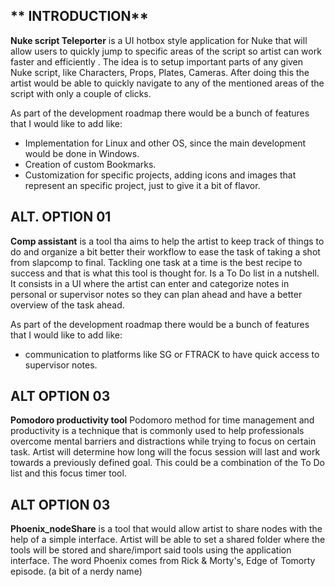 ## ** INTRODUCTION**
**Nuke script Teleporter** is a UI hotbox style application for Nuke that will allow users to quickly jump to specific areas of the script so artist can work faster and efficiently .
The idea is to setup important parts of any given Nuke script, like Characters, Props, Plates, Cameras. After doing this the artist would be able to quickly navigate to any of the mentioned areas of the script with only a couple of clicks. 

As part of the development roadmap there would be a bunch of features that I would like to add like:

- Implementation for Linux and other OS,  since the main development would be done in Windows. 
- Creation of custom Bookmarks. 
- Customization for specific projects, adding icons and images that represent an specific project, just to give it a bit of flavor.


## ALT. OPTION 01 ##
**Comp assistant** is a tool tha aims to help the artist to keep track of things to do and organize a bit better their workflow to ease the task of taking a shot from slapcomp to final. Tackling one task at a time is the best recipe to success and that is what this tool is thought for. Is a To Do list in a nutshell.
It consists in a UI where the artist can enter and categorize notes in personal or supervisor notes so they can plan ahead and have a better overview of the task ahead. 

As part of the development roadmap there would be a bunch of features that I would like to add like:
- communication to platforms like SG or FTRACK to have quick access to supervisor notes. 

## ALT OPTION 03 ##
**Pomodoro productivity tool** Podomoro method for time management and productivity is a technique that is commonly used to help professionals overcome mental barriers and distractions while trying to focus on certain task. Artist will determine how long will the focus session will last and work towards a previously defined goal. This could be a combination of the To Do list and this focus timer tool. 

## ALT OPTION 03 ##
**Phoenix_nodeShare** is a tool that would allow artist to share nodes with the help of a simple interface. Artist will be able to set a shared folder where the tools will be stored and share/import said tools using the application interface. The word Phoenix comes from Rick & Morty's, Edge of Tomorty episode. (a bit of a nerdy name)

